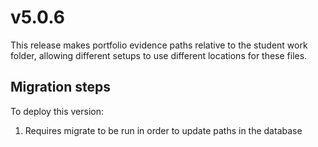 # v5.0.6

This release makes portfolio evidence paths relative to the student work folder, allowing
different setups to use different locations for these files.

## Migration steps

To deploy this version:

1. Requires migrate to be run in order to update paths in the database
